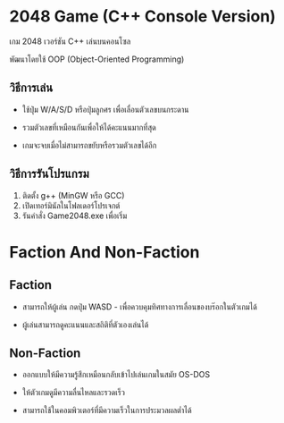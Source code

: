 
# 2048 Game (C++ Console Version)

  

เกม 2048 เวอร์ชัน C++ เล่นบนคอนโซล

พัฒนาโดยใช้ OOP (Object-Oriented Programming)

  

## วิธีการเล่น

  

- ใช้ปุ่ม W/A/S/D หรือปุ่มลูกศร เพื่อเลื่อนตัวเลขบนกระดาน

- รวมตัวเลขที่เหมือนกันเพื่อให้ได้คะแนนมากที่สุด

- เกมจะจบเมื่อไม่สามารถขยับหรือรวมตัวเลขได้อีก

  

## วิธีการรันโปรแกรม
1. ติดตั้ง g++ (MinGW หรือ GCC)
2. เปิดเทอร์มินัลในโฟลเดอร์โปรเจกต์
3. รันคำสั่ง Game2048.exe เพื่อเริ่ม

# Faction And Non-Faction
## Faction
- สามารถให้ผู้เล่น กดปุ่ม WASD  - เพื่อควบคุมทิศทางการเลื่อนของบร๊อกในตัวเกมได้

- ผู้เล่นสามารถดูคะแนนและสถิติที่ตัวเองเล่นได้

## Non-Faction
 - ออกแบบให้มีความรู้สึกเหมือนกลับเข้าไปเล่นเกมในสมัย OS-DOS
 
 - ให้ตัวเกมดูมีความลื่นไหลและรวดเร็ว

 - สามารถใช้ในคอมพิวเตอร์ที่มีความเร็วในการประมวลผลต่ำได้
